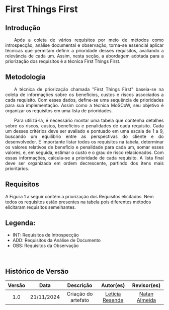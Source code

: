 # First Things First

## Introdução
<p align="justify">&emsp;&emsp;Após a coleta de vários requisitos por meio de métodos como introspecção, análise documental e observação, torna-se essencial aplicar técnicas que permitam definir a prioridade desses requisitos, avaliando a relevância de cada um. Assim, nesta seção, a abordagem adotada para a priorização dos requisitos é a técnica First Things First.</p>

## Metodologia

<p align="justify">&emsp;&emsp;A técnica de priorização chamada "First Things First" baseia-se na coleta de informações sobre os benefícios, custos e riscos associados a cada requisito. Com esses dados, define-se uma sequência de prioridades para sua implementação. Assim como a técnica MoSCoW, seu objetivo é organizar os requisitos em uma lista de prioridades.</p>

<p align="justify">&emsp;&emsp;Para utilizá-la, é necessário montar uma tabela que contenha detalhes sobre os riscos, custos, benefícios e penalidades de cada requisito. Cada um desses critérios deve ser avaliado e pontuado em uma escala de 1 a 9, buscando um equilíbrio entre as perspectivas do cliente e do desenvolvedor. É importante listar todos os requisitos na tabela, determinar os valores relativos de benefício e penalidade para cada um, somar esses valores, e, em seguida, estimar o custo e o grau de risco relacionados. Com essas informações, calcula-se a prioridade de cada requisito. A lista final deve ser organizada em ordem decrescente, partindo dos itens mais prioritários.</p>


## Requisitos
A Figura 1 a seguir contém a priorização dos Requisitos elicitados. Nem todos os requisitos estão presentes na tabela pois diferentes métodos elicitaram requisitos semelhantes.

## Legenda:
 - INT: Requisitos de Introspecção
 - ADD:  Requisitos da Análise de Documento
 - OBS: Requisitos da Observação

<br>

## Histórico de Versão

| Versão |    Data    |      Descrição       |       Autor(es)       |     Revisor(es)     |
| :-----: | :--------: | :------------------: | :-------------------: | :-----------------: |
|  1.0   | 21/11/2024 | Criação do artefato |[Letícia Resende](https://github.com/LeticiaResende23) | [Natan Almeida](https://github.com/natanalmeida03)  |